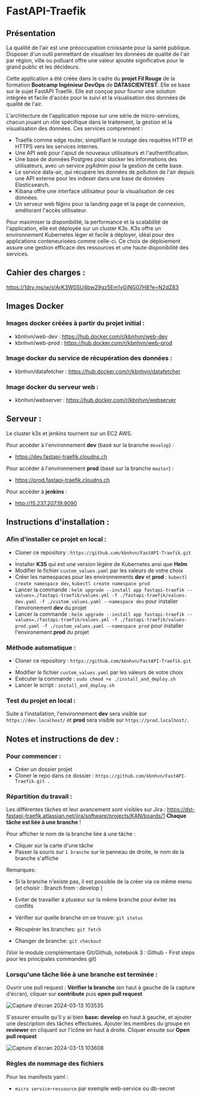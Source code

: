 # FastAPI-Traefik

## Présentation
La qualité de l'air est une préoccupation croissante pour la santé publique. Disposer d'un outil permettant de visualiser les données de qualité de l'air par région, ville ou polluant offre une valeur ajoutée significative pour le grand public et les décideurs. 

Cette application a été créée dans le cadre du **projet Fil Rouge** de la formation **Bootcamp Ingénieur DevOps** de **DATASCIENTEST**. Elle se base sur le sujet FastAPI Traefik. Elle est conçue pour fournir une solution intégrée et facile d'accès pour le suivi et la visualisation des données de qualité de l'air.

L'architecture de l'application repose sur une série de micro-services, chacun jouant un rôle spécifique dans le traitement, la gestion et la visualisation des données. Ces services comprennent :

- Traefik comme edge router, simplifiant le routage des requêtes HTTP et HTTPS vers les services internes.
- Une API *web* pour l'ajout de nouveaux utilisateurs et l'authentification.
- Une base de données Postgres pour stocker les informations des utilisateurs, avec un service pgAdmin pour la gestion de cette base.
- Le service data-air, qui récupère les données de pollution de l'air depuis une API externe pour les indexer dans une base de données Elasticsearch.
- Kibana offre une interface utilisateur pour la visualisation de ces données.
- Un serveur web Nginx pour la landing page et la page de connexion, améliorant l'accès utilisateur.

Pour maximiser la disponibilité, la performance et la scalabilité de l'application, elle est déployée sur un cluster K3s. K3s offre un environnement Kubernetes léger et facile à déployer, idéal pour des applications conteneurisées comme celle-ci. Ce choix de déploiement assure une gestion efficace des ressources et une haute disponibilité des services.

## Cahier des charges :
https://1drv.ms/w/s!ArK3W0SU4bw29gz5Em1yGjNG07H8?e=N2dZ83

## Images Docker
### Images docker créées à partir du projet initial :
- kbnhvn/web-dev : https://hub.docker.com/r/kbnhvn/web-dev
- kbnhvn/web-prod : https://hub.docker.com/r/kbnhvn/web-prod

### Image docker du service de récupération des données :
- kbnhvn/datafetcher : https://hub.docker.com/r/kbnhvn/datafetcher

### Image docker du serveur web :
- kbnhvn/webserver : https://hub.docker.com/r/kbnhvn/webserver

## Serveur :
Le cluster k3s et jenkins tournent sur un EC2 AWS.

Pour accéder à l'environnement **dev** (basé sur la branche ```develop```) :
- https://dev.fastapi-traefik.cloudns.ch
  
Pour accéder à l'environnement **prod** (basé sur la branche ```master```) :
- https://prod.fastapi-traefik.cloudns.ch
  
Pour accéder à **jenkins** :
- http://15.237.207.19:9090

## Instructions d'installation :
### Afin d'installer ce projet en local :
- Cloner ce repository : ```https://github.com/kbnhvn/FastAPI-Traefik.git .```
- Installer **K3S** qui est une version légère de Kubernetes ansi que **Helm**
- Modifier le fichier ```custom_values.yaml``` par les valeurs de votre choix
- Créer les namespaces pour les environnements **dev** et **prod** : ```kubectl create namespace dev```, ```kubectl create namespace prod```
- Lancer la commande : ```helm upgrade --install app fastapi-traefik --values=./fastapi-traefik/values.yml -f ./fastapi-traefik/values-dev.yaml -f ./custom_values.yaml --namespace dev``` pour installer l'environement **dev** du projet
- Lancer la commande : ```helm upgrade --install app fastapi-traefik --values=./fastapi-traefik/values.yml -f ./fastapi-traefik/values-prod.yaml -f ./custom_values.yaml --namespace prod``` pour installer l'environement **prod** du projet

### Méthode automatique :
- Cloner ce repository : ```https://github.com/kbnhvn/FastAPI-Traefik.git .```
- Modifier le fichier ```custom_values.yaml``` par les valeurs de votre choix
- Exécuter la commande : ```sudo chmod +x ./install_and_deploy.sh```
- Lancer le script : ```install_and_deploy.sh```

### Test du projet en local :
Suite à l'installation, l'environnement **dev** sera visible sur ```https://dev.localhost/``` et **prod** sera visible sur ```https://prod.localhost/```.

## Notes et instructions de dev :
### Pour commencer :
- Créer un dossier projet
- Cloner le repo dans ce dossier :
  ```https://github.com/kbnhvn/FastAPI-Traefik.git .```

### Répartition du travail :
Les différentes tâches et leur avancement sont visibles sur Jira : https://dst-fastapi-traefik.atlassian.net/jira/software/projects/KAN/boards/1
**Chaque tâche est liée à une branche** !

Pour afficher le nom de la branche liée à une tâche :
  - Cliquer sur la carte d'une tâche
  - Passer la souris sur ```1 branche``` sur le panneau de droite, le nom de la branche s'affiche

Remarques: 
  - Si la branche n'existe pas, il est possible de la créer via ce même menu (et choisir : Branch from : develop )
  - Eviter de travailler à plusieur sur la même branche pour éviter les conflits

- Vérifier sur quelle branche on se trouve: ```git status```
- Récupérer les branches: ```git fetch```
- Changer de branche: ```git checkout```

(Voir le module complémentaire Git/Github, notebook 3 : Github - First steps pour les principales commandes git)

### Lorsqu'une tâche liée à une branche est terminée :
Ouvrir une pull request :
**Vérifier la branche** (en haut à gauche de la capture d'écran), cliquer sur **contribute** puis **open pull request**

![Capture d'écran 2024-03-13 103535](https://github.com/kbnhvn/FastAPI-Traefik/assets/22301011/fc596a2d-7070-4404-bb11-64021c738e29)

S'assurer ensuite qu'il y ai bien **base: develop** en haut à gauche, et ajouter une description des tâches effectuées.
Ajouter les membres du groupe en **reviewer** en cliquant sur l'icône en haut à droite. 
Cliquer ensuite sur **Open pull request**

![Capture d'écran 2024-03-13 103608](https://github.com/kbnhvn/FastAPI-Traefik/assets/22301011/9e9658d3-8246-4f42-9a3c-fd4655250338)


### Règles de nommage des fichiers
Pour les manifests yaml :
- ```micro service```-```ressource``` par exemple web-service ou db-secret



